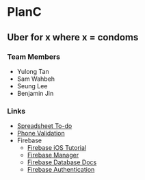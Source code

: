 # PlanC
## Uber for x where x = condoms
### Team Members
- Yulong Tan
- Sam Wahbeh
- Seung Lee
- Benjamin Jin

### Links
- [Spreadsheet To-do](https://docs.google.com/spreadsheets/d/1s15naCMnIKQp0g0ggVKkcBkiqJrFb1E6--GgaY6AgoA/edit?usp=sharing)
- [Phone Validation](http://stackoverflow.com/questions/27998409/email-phone-validation-in-swift)
- Firebase
  - [Firebase iOS Tutorial](https://www.raywenderlich.com/139322/firebase-tutorial-getting-started-2)
  - [Firebase Manager](https://console.firebase.google.com/project/ios-plan-b/authentication/providers)
  - [Firebase Database Docs](https://firebase.google.com/docs/database/ios/start)
  - [Firebase Authentication](https://firebase.google.com/docs/auth/ios/manage-users)
